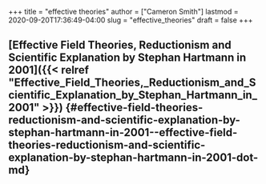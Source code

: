 +++
title = "effective theories"
author = ["Cameron Smith"]
lastmod = 2020-09-20T17:36:49-04:00
slug = "effective_theories"
draft = false
+++

## [Effective Field Theories, Reductionism and Scientific Explanation by Stephan Hartmann in 2001]({{< relref "Effective_Field_Theories,_Reductionism_and_Scientific_Explanation_by_Stephan_Hartmann_in_2001" >}}) {#effective-field-theories-reductionism-and-scientific-explanation-by-stephan-hartmann-in-2001--effective-field-theories-reductionism-and-scientific-explanation-by-stephan-hartmann-in-2001-dot-md}
